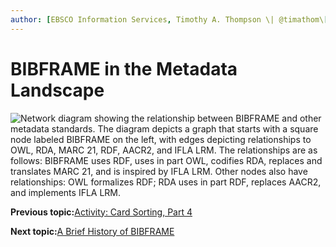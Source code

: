 ```yaml
---
author: [EBSCO Information Services, Timothy A. Thompson \| @timathom\[@indieweb.social\], timothy.thompson@yale.edu]
---
```


# BIBFRAME in the Metadata Landscape

![Network diagram showing the relationship between BIBFRAME and other metadata standards. The diagram depicts a graph that starts with a square node labeled BIBFRAME on the left, with edges depicting relationships to OWL, RDA, MARC 21, RDF, AACR2, and IFLA LRM. The relationships are as follows: BIBFRAME uses RDF, uses in part OWL, codifies RDA, replaces and translates MARC 21, and is inspired by IFLA LRM. Other nodes also have relationships: OWL formalizes RDF; RDA uses in part RDF, replaces AACR2, and implements IFLA LRM.](../../../submaps/../img/bibframe_etc/bf_landscape.svg "BIBFRAME Landscape")

**Previous topic:**[Activity: Card Sorting, Part 4](../../../day_1/lesson_4/activity_card_sorting_4.md)

**Next topic:**[A Brief History of BIBFRAME](../../../day_1/lesson_5/topic_1/brief_history_of_bibframe.md)

